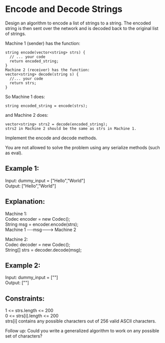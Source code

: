 # Encode and Decode Strings

Design an algorithm to encode a list of strings to a string. The encoded string is then sent over the network and is decoded back to the original list of strings.

Machine 1 (sender) has the function:
```
string encode(vector<string> strs) {
  // ... your code
  return encoded_string;
}
Machine 2 (receiver) has the function:
vector<string> decode(string s) {
  //... your code
  return strs;
}
```

So Machine 1 does:
```
string encoded_string = encode(strs);
```
and Machine 2 does:
```
vector<string> strs2 = decode(encoded_string);
strs2 in Machine 2 should be the same as strs in Machine 1.
```
Implement the encode and decode methods.

You are not allowed to solve the problem using any serialize methods (such as eval).

 

## Example 1:

Input: dummy_input = ["Hello","World"]  
Output: ["Hello","World"]  

## Explanation:  
Machine 1:  
Codec encoder = new Codec();  
String msg = encoder.encode(strs);  
Machine 1 ---msg---> Machine 2  

Machine 2:  
Codec decoder = new Codec();  
String[] strs = decoder.decode(msg);  
  
## Example 2:

Input: dummy_input = [""]  
Output: [""]  
 
## Constraints:

1 <= strs.length <= 200  
0 <= strs[i].length <= 200  
strs[i] contains any possible characters out of 256 valid ASCII characters.  
 

Follow up: Could you write a generalized algorithm to work on any possible set of characters?

